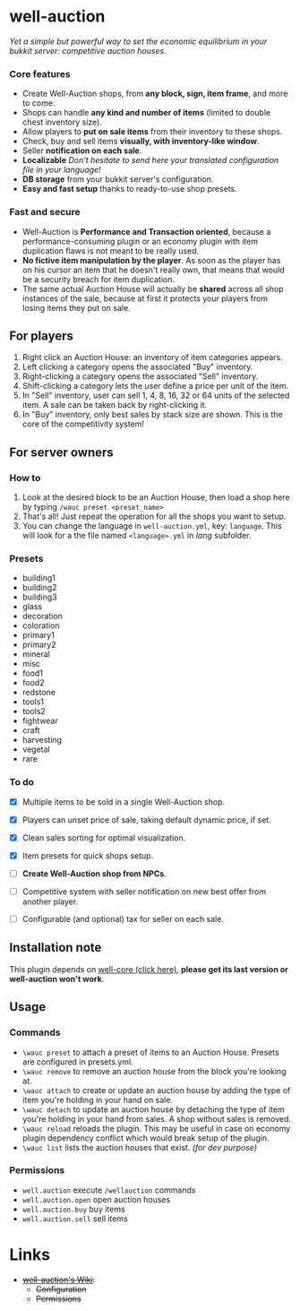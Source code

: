 well-auction
============

*Yet a simple but powerful way to set the economic equilibrium in your bukkit server: competitive auction houses.*

### Core features

* Create Well-Auction shops, from **any block, sign, item frame**, and more to come.
* Shops can handle **any kind and number of items** (limited to double chest inventory size).
* Allow players to **put on sale items** from their inventory to these shops.
* Check, buy and sell items **visually, with inventory-like window**.
* Seller **notification on each sale**.
* **Localizable** *Don't hesitate to send here your translated configuration file in your language!*
* **DB storage** from your bukkit server's configuration.
* **Easy and fast setup** thanks to ready-to-use shop presets.

### Fast and secure

* Well-Auction is **Performance and Transaction oriented**, because a performance-consuming plugin or an economy plugin with item duplication flaws is not meant to be really used.
* **No fictive item manipulation by the player**. As soon as the player has on his cursor an item that he doesn't really own, that means that would be a security breach for item duplication.
* The same actual Auction House will actually be **shared** across all shop instances of the sale, because at first it protects your players from losing items they put on sale.

## For players

1. Right click an Auction House: an inventory of item categories appears.
2. Left clicking a category opens the associated "Buy" inventory.
3. Right-clicking a category opens the associated "Sell" inventory.
4. Shift-clicking a category lets the user define a price per unit of the item.
5. In "Sell" inventory, user can sell 1, 4, 8, 16, 32 or 64 units of the selected item. A sale can be taken back by right-clicking it.
6. In "Buy" inventory, only best sales by stack size are shown. This is the core of the competitivity system!

## For server owners

### How to

1. Look at the desired block to be an Auction House, then load a shop here by typing `/wauc preset <preset_name>`
2. That's all! Just repeat the operation for all the shops you want to setup.
3. You can change the language in `well-auction.yml`, key: `language`. This will look for a the file named `<language>.yml` in *lang* subfolder.

### Presets

* building1
* building2
* building3
* glass
* decoration
* coloration
* primary1
* primary2
* mineral
* misc
* food1
* food2
* redstone
* tools1
* tools2
* fightwear
* craft
* harvesting
* vegetal
* rare

### To do

* [x] Multiple items to be sold in a single Well-Auction shop.
* [x] Players can unset price of sale, taking default dynamic price, if set.
* [x] Clean sales sorting for optimal visualization.
* [x] Item presets for quick shops setup.
* [ ] **Create Well-Auction shop from NPCs**.
* [ ] Competitive system with seller notification on new best offer from another player.
* [ ] Configurable (and optional) tax for seller on each sale.


## Installation note

This plugin depends on [well-core (click here)](http://dev.bukkit.org/bukkit-plugins/well-core/), **please get its last version or well-auction won't work**.


## Usage

### Commands

* `\wauc preset` to attach a preset of items to an Auction House. Presets are configured in presets.yml.
* `\wauc remove` to remove an auction house from the block you're looking at.
* `\wauc attach` to create or update an auction house by adding the type of item you're holding in your hand on sale.
* `\wauc detach` to update an auction house by detaching the type of item you're holding in your hand from sales. A shop without sales is removed.
* `\wauc reload` reloads the plugin. This may be useful in case on economy plugin dependency conflict which would break setup of the plugin.
* `\wauc list` lists the auction houses that exist. *(for dev purpose)*

### Permissions

* `well.auction` execute `/wellauction` commands
* `well.auction.open` open auction houses
* `well.auction.buy` buy items
* `well.auction.sell` sell items

# Links

* [~~well-auction's Wiki~~](https://github.com/blint6/well-auction/wiki):
  * ~~Configuration~~
  * ~~Permissions~~